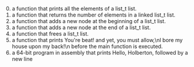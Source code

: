 0.  a function that prints all the elements of a list_t list.
1. a function that returns the number of elements in a linked list_t list.
2. a function that adds a new node at the beginning of a list_t list.
3. a function that adds a new node at the end of a list_t list.
4. a function that frees a list_t list.
5. a function that prints You're beat! and yet, you must allow,\nI bore my house upon my back!\n before the main function is executed.
6. a 64-bit program in assembly that prints Hello, Holberton, followed by a new line
